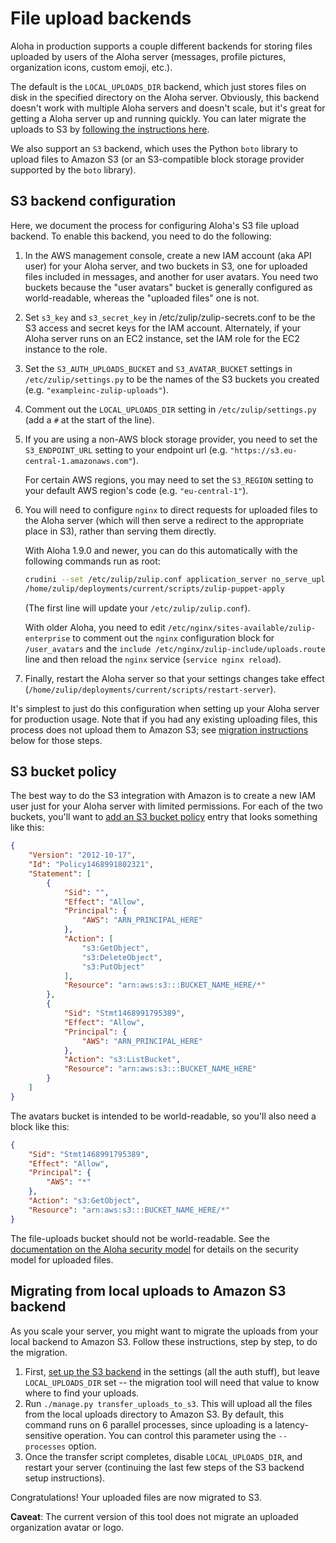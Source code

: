 # File upload backends

Aloha in production supports a couple different backends for storing
files uploaded by users of the Aloha server (messages, profile
pictures, organization icons, custom emoji, etc.).

The default is the `LOCAL_UPLOADS_DIR` backend, which just stores
files on disk in the specified directory on the Aloha server.
Obviously, this backend doesn't work with multiple Aloha servers and
doesn't scale, but it's great for getting a Aloha server up and
running quickly. You can later migrate the uploads to S3 by
[following the instructions here](#migrating-from-local-uploads-to-amazon-s3-backend).

We also support an `S3` backend, which uses the Python `boto` library
to upload files to Amazon S3 (or an S3-compatible block storage
provider supported by the `boto` library).

## S3 backend configuration

Here, we document the process for configuring Aloha's S3 file upload
backend. To enable this backend, you need to do the following:

1. In the AWS management console, create a new IAM account (aka API
   user) for your Aloha server, and two buckets in S3, one for uploaded
   files included in messages, and another for user avatars. You need
   two buckets because the "user avatars" bucket is generally configured
   as world-readable, whereas the "uploaded files" one is not.

1. Set `s3_key` and `s3_secret_key` in /etc/zulip/zulip-secrets.conf
   to be the S3 access and secret keys for the IAM account.
   Alternately, if your Aloha server runs on an EC2 instance, set the
   IAM role for the EC2 instance to the role.

1. Set the `S3_AUTH_UPLOADS_BUCKET` and `S3_AVATAR_BUCKET` settings in
   `/etc/zulip/settings.py` to be the names of the S3 buckets you
   created (e.g. `"exampleinc-zulip-uploads"`).

1. Comment out the `LOCAL_UPLOADS_DIR` setting in
   `/etc/zulip/settings.py` (add a `#` at the start of the line).

1. If you are using a non-AWS block storage provider,
   you need to set the `S3_ENDPOINT_URL` setting to your
   endpoint url (e.g. `"https://s3.eu-central-1.amazonaws.com"`).

   For certain AWS regions, you may need to set the `S3_REGION`
   setting to your default AWS region's code (e.g. `"eu-central-1"`).

1. You will need to configure `nginx` to direct requests for uploaded
   files to the Aloha server (which will then serve a redirect to the
   appropriate place in S3), rather than serving them directly.

   With Aloha 1.9.0 and newer, you can do this automatically with the
   following commands run as root:

   ```bash
   crudini --set /etc/zulip/zulip.conf application_server no_serve_uploads true
   /home/zulip/deployments/current/scripts/zulip-puppet-apply
   ```

   (The first line will update your `/etc/zulip/zulip.conf`).

   With older Aloha, you need to edit
   `/etc/nginx/sites-available/zulip-enterprise` to comment out the
   `nginx` configuration block for `/user_avatars` and the
   `include /etc/nginx/zulip-include/uploads.route` line and then
   reload the `nginx` service (`service nginx reload`).

1. Finally, restart the Aloha server so that your settings changes
   take effect
   (`/home/zulip/deployments/current/scripts/restart-server`).

It's simplest to just do this configuration when setting up your Aloha
server for production usage. Note that if you had any existing
uploading files, this process does not upload them to Amazon S3; see
[migration instructions](#migrating-from-local-uploads-to-amazon-s3-backend)
below for those steps.

[production-help]: https://chat.zulip.org/#narrow/stream/31-production-help

## S3 bucket policy

The best way to do the S3 integration with Amazon is to create a new
IAM user just for your Aloha server with limited permissions. For
each of the two buckets, you'll want to
[add an S3 bucket policy](https://awspolicygen.s3.amazonaws.com/policygen.html)
entry that looks something like this:

```json
{
    "Version": "2012-10-17",
    "Id": "Policy1468991802321",
    "Statement": [
        {
            "Sid": "",
            "Effect": "Allow",
            "Principal": {
                "AWS": "ARN_PRINCIPAL_HERE"
            },
            "Action": [
                "s3:GetObject",
                "s3:DeleteObject",
                "s3:PutObject"
            ],
            "Resource": "arn:aws:s3:::BUCKET_NAME_HERE/*"
        },
        {
            "Sid": "Stmt1468991795389",
            "Effect": "Allow",
            "Principal": {
                "AWS": "ARN_PRINCIPAL_HERE"
            },
            "Action": "s3:ListBucket",
            "Resource": "arn:aws:s3:::BUCKET_NAME_HERE"
        }
    ]
}
```

The avatars bucket is intended to be world-readable, so you'll also
need a block like this:

```json
{
    "Sid": "Stmt1468991795389",
    "Effect": "Allow",
    "Principal": {
        "AWS": "*"
    },
    "Action": "s3:GetObject",
    "Resource": "arn:aws:s3:::BUCKET_NAME_HERE/*"
}
```

The file-uploads bucket should not be world-readable. See the
[documentation on the Aloha security model](security-model.md) for
details on the security model for uploaded files.

## Migrating from local uploads to Amazon S3 backend

As you scale your server, you might want to migrate the uploads from
your local backend to Amazon S3. Follow these instructions, step by
step, to do the migration.

1. First, [set up the S3 backend](#s3-backend-configuration) in the settings
   (all the auth stuff), but leave `LOCAL_UPLOADS_DIR` set -- the
   migration tool will need that value to know where to find your uploads.
2. Run `./manage.py transfer_uploads_to_s3`. This will upload all the
   files from the local uploads directory to Amazon S3. By default,
   this command runs on 6 parallel processes, since uploading is a
   latency-sensitive operation. You can control this parameter using
   the `--processes` option.
3. Once the transfer script completes, disable `LOCAL_UPLOADS_DIR`, and
   restart your server (continuing the last few steps of the S3
   backend setup instructions).

Congratulations! Your uploaded files are now migrated to S3.

**Caveat**: The current version of this tool does not migrate an
uploaded organization avatar or logo.
